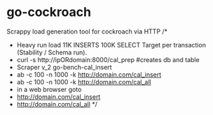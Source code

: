 # go-cockroach
Scrappy load generation tool for cockroach via HTTP
/*
 * Heavy run load 11K INSERTS 100K SELECT Target per transaction (Stability / Schema run).
 * curl -s http://ipORdomain:8000/cal_prep #creates db and table
 * Scraper v_2 go-bench-cal_insert 
 * ab -c 100 -n 1000 -k http://domain.com/cal_insert
 * ab -c 100 -n 1000 -k http://domain.com/cal_all
 * in a web browser goto 
 * http://domain.com/cal_insert
 * http://domain.com/cal_all
*/
